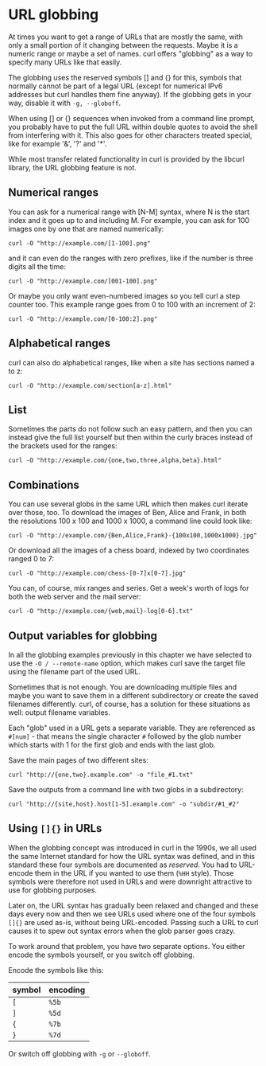 # URL globbing

At times you want to get a range of URLs that are mostly the same, with only a
small portion of it changing between the requests. Maybe it is a numeric range
or maybe a set of names. curl offers "globbing" as a way to specify many URLs
like that easily.

The globbing uses the reserved symbols [] and {} for this, symbols that
normally cannot be part of a legal URL (except for numerical IPv6 addresses
but curl handles them fine anyway). If the globbing gets in your way, disable
it with `-g, --globoff`.

When using [] or {} sequences when invoked from a command line prompt, you
probably have to put the full URL within double quotes to avoid the shell from
interfering with it. This also goes for other characters treated special, like
for example '&', '?' and '*'.

While most transfer related functionality in curl is provided by the libcurl
library, the URL globbing feature is not.

## Numerical ranges

You can ask for a numerical range with [N-M] syntax, where N is the start
index and it goes up to and including M. For example, you can ask for 100
images one by one that are named numerically:

    curl -O "http://example.com/[1-100].png"

and it can even do the ranges with zero prefixes, like if the number is
three digits all the time:

    curl -O "http://example.com/[001-100].png"

Or maybe you only want even-numbered images so you tell curl a step counter
too. This example range goes from 0 to 100 with an increment of 2:

    curl -O "http://example.com/[0-100:2].png"

## Alphabetical ranges

curl can also do alphabetical ranges, like when a site has sections named a
to z:

    curl -O "http://example.com/section[a-z].html"

## List

Sometimes the parts do not follow such an easy pattern, and then you can
instead give the full list yourself but then within the curly braces instead
of the brackets used for the ranges:

    curl -O "http://example.com/{one,two,three,alpha,beta}.html"

## Combinations

You can use several globs in the same URL which then makes curl iterate over
those, too. To download the images of Ben, Alice and Frank, in both the
resolutions 100 x 100 and 1000 x 1000, a command line could look like:

    curl -O "http://example.com/{Ben,Alice,Frank}-{100x100,1000x1000}.jpg"

Or download all the images of a chess board, indexed by two coordinates ranged
0 to 7:

    curl -O "http://example.com/chess-[0-7]x[0-7].jpg"

You can, of course, mix ranges and series. Get a week's worth of logs for both
the web server and the mail server:

    curl -O "http://example.com/{web,mail}-log[0-6].txt"

## Output variables for globbing

In all the globbing examples previously in this chapter we have selected to
use the `-O / --remote-name` option, which makes curl save the target file
using the filename part of the used URL.

Sometimes that is not enough. You are downloading multiple files and maybe you
want to save them in a different subdirectory or create the saved filenames
differently. curl, of course, has a solution for these situations as well:
output filename variables.

Each "glob" used in a URL gets a separate variable. They are referenced as
`#[num]` - that means the single character `#` followed by the glob number
which starts with 1 for the first glob and ends with the last glob.

Save the main pages of two different sites:

    curl "http://{one,two}.example.com" -o "file_#1.txt"

Save the outputs from a command line with two globs in a subdirectory:

    curl "http://{site,host}.host[1-5].example.com" -o "subdir/#1_#2"

## Using `[]{}` in URLs

When the globbing concept was introduced in curl in the 1990s, we all used the
same Internet standard for how the URL syntax was defined, and in this
standard these four symbols are documented as *reserved*. You had to
URL-encode them in the URL if you wanted to use them (`%HH` style). Those
symbols were therefore not used in URLs and were downright attractive to use
for globbing purposes.

Later on, the URL syntax has gradually been relaxed and changed and these days
every now and then we see URLs used where one of the four symbols `[]{}` are
used as-is, without being URL-encoded. Passing such a URL to curl causes it to spew
out syntax errors when the glob parser goes crazy.

To work around that problem, you have two separate options. You either encode
the symbols yourself, or you switch off globbing.

Encode the symbols like this:

|symbol | encoding|
|-------|---------|
| `[`   | `%5b`   |
| `]`   | `%5d`   |
| `{`   | `%7b`   |
| `}`   | `%7d`   |

Or switch off globbing with `-g` or `--globoff`.
